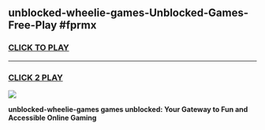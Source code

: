 
## unblocked-wheelie-games-Unblocked-Games-Free-Play #fprmx
<h3>
<a href="https://us.freeplayer.one?title=unblocked-wheelie-games&ref=9M">CLICK TO PLAY</a></h3>
<hr>

<h3>
<a href="https://us.freeplayer.one?title=unblocked-wheelie-games&ref=9M">CLICK 2 PLAY</a>
  
</h3>

<a href="https://us.freeplayer.one?title=unblocked-wheelie-games&ref=9M"><img src="https://clearcache.store/games.png"></a>


**unblocked-wheelie-games games unblocked: Your Gateway to Fun and Accessible Online Gaming**
